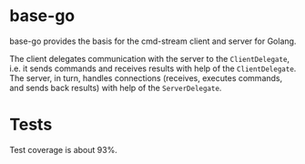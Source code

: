 # base-go
base-go provides the basis for the cmd-stream client and server for Golang.

The client delegates communication with the server to the `ClientDelegate`, 
i.e. it sends commands and receives results with help of the `ClientDelegate`. 
The server, in turn, handles connections (receives, executes commands, and sends
back results) with help of the `ServerDelegate`.

# Tests
Test coverage is about 93%.